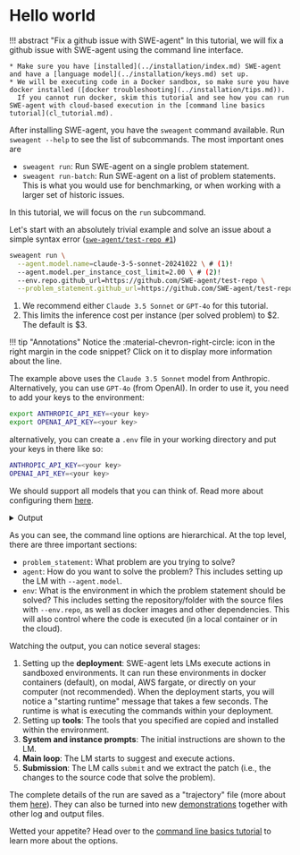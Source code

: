 # Hello world

!!! abstract "Fix a github issue with SWE-agent"
    In this tutorial, we will fix a github issue with SWE-agent using the command line interface.

    * Make sure you have [installed](../installation/index.md) SWE-agent and have a [language model](../installation/keys.md) set up.
    * We will be executing code in a Docker sandbox, so make sure you have docker installed ([docker troubleshooting](../installation/tips.md)).
      If you cannot run docker, skim this tutorial and see how you can run SWE-agent with cloud-based execution in the [command line basics tutorial](cl_tutorial.md).

After installing SWE-agent, you have the `sweagent` command available. Run `sweagent --help` to see the list of subcommands.
The most important ones are

* `sweagent run`: Run SWE-agent on a single problem statement.
* `sweagent run-batch`: Run SWE-agent on a list of problem statements. This is what you would use for benchmarking, or when
  working with a larger set of historic issues.

In this tutorial, we will focus on the `run` subcommand.

Let's start with an absolutely trivial example and solve an issue about a simple syntax error ([`swe-agent/test-repo #1`](https://github.com/SWE-agent/test-repo/issues/1))

```bash
sweagent run \
  --agent.model.name=claude-3-5-sonnet-20241022 \ # (1)!
  --agent.model.per_instance_cost_limit=2.00 \ # (2)!
  --env.repo.github_url=https://github.com/SWE-agent/test-repo \
  --problem_statement.github_url=https://github.com/SWE-agent/test-repo/issues/1
```

1. We recommend either `Claude 3.5 Sonnet` or `GPT-4o` for this tutorial.
2. This limits the inference cost per instance (per solved problem) to $2. The default is $3.

!!! tip "Annotations"
    Notice the :material-chevron-right-circle: icon in the right margin in the code snippet? Click on it to display more information
    about the line.

The example above uses the `Claude 3.5 Sonnet` model from Anthropic. Alternatively, you can use `GPT-4o` (from OpenAI).
In order to use it, you need to add your keys to the environment:

```bash
export ANTHROPIC_API_KEY=<your key>
export OPENAI_API_KEY=<your key>
```

alternatively, you can create a `.env` file in your working directory and put your keys in there like so:

```bash
ANTHROPIC_API_KEY=<your key>
OPENAI_API_KEY=<your key>
```

We should support all models that you can think of. Read more about configuring them [here](../installation/keys.md).

<details>
<summary>Output</summary>

```
--8<-- "docs/usage/hello_world_output.txt"
```
</details>

As you can see, the command line options are hierarchical. At the top level, there are three important sections:

* `problem_statement`: What problem are you trying to solve?
* `agent`: How do you want to solve the problem? This includes setting up the LM with `--agent.model`.
* `env`: What is the environment in which the problem statement should be solved?
  This includes setting the repository/folder with the source files with `--env.repo`, as well as docker images and other dependencies.
  This will also control where the code is executed (in a local container or in the cloud).


Watching the output, you can notice several stages:

1. Setting up the **deployment**: SWE-agent lets LMs execute actions in sandboxed environments. It can run these environments
   in docker containers (default), on modal, AWS fargate, or directly on your computer (not recommended).
   When the deployment starts, you will notice a "starting runtime" message that takes a few seconds. The runtime is
   what is executing the commands within your deployment.
2. Setting up **tools**: The tools that you specified are copied and installed within the environment.
3. **System and instance prompts**: The initial instructions are shown to the LM.
4. **Main loop**: The LM starts to suggest and execute actions.
5. **Submission**: The LM calls `submit` and we extract the patch (i.e., the changes to the source code that solve the problem).

The complete details of the run are saved as a "trajectory" file (more about them [here](trajectories.md)). They can also be turned into new [demonstrations](../config/demonstrations.md) together with other log and output files.

Wetted your appetite? Head over to the [command line basics tutorial](cl_tutorial.md) to learn more about the options.